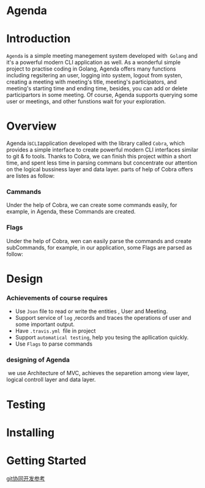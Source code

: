 # Agenda

# Introduction
``Agenda`` is a simple meeting manegement system developed with`` Golang`` and it's a powerful modern CLI application as well. As a wonderful simple project to practise coding in Golang, Agenda offers many functions including regsitering an user, logging into system, logout from systen, creating a meeting with meeting's title, meeting's participators, and meeting's starting time and ending time, besides, you can add or delete participartors in some meeting. Of course, Agenda supports querying some user or meetings, and other funstions wait for your exploration.

# Overview
Agenda is`` CLI ``application developed with the library called ``Cobra``, which provides a simple interface to create powerful modern CLI interfaces similar to git & fo tools. Thanks to Cobra, we can finish this project within a short time, and spent less time in parsing commans but concentrate our attention on the logical bussiness layer and data layer. parts of help of Cobra offers are listes as follow:

### Cammands
Under the help of Cobra, we can create some commands easily, for example, in Agenda, these Commands are created.


### Flags

Under the help of Cobra, wen can easily parse the commands and create subCommands, for example, in our application, some Flags are parsed as follow:

# Design
### Achievements of course requires
* Use ``Json`` file to read or write the entities , User and  Meeting.
* Support service of ``log`` ,records and traces the operations of user and some important output. 
* Have ``.travis.yml ``file in project
* Support ``automatical testing``, help you tesing the apllication quickly.
* Use ``Flags`` to parse commands

### designing of Agenda
  we use Architecture of MVC, achieves the separetion among view layer, logical controll layer and data layer. 

# Testing

# Installing

# Getting Started



[git协同开发参考](https://github.com/livoras/blog/issues/7)
